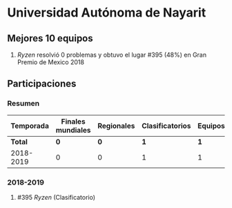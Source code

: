 # Universidad Autónoma de Nayarit

## Mejores 10 equipos

1. _Ryzen_ resolvió 0 problemas y obtuvo el lugar #395 (48%) en Gran Premio de Mexico 2018

## Participaciones

### Resumen

| Temporada | Finales mundiales | Regionales | Clasificatorios | Equipos |
| --- | --- | --- | --- | --- |
| **Total** | **0** | **0** | **1** | **1** |
| 2018-2019 | 0 | 0 | 1 | 1 |

### 2018-2019

1. #395 _Ryzen_ (Clasificatorio)



